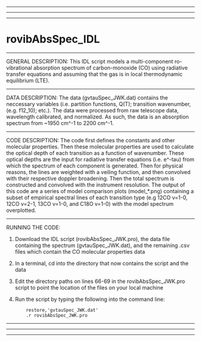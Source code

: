 ___________________________________________________________________________________________________________________________________________________________________
___________________________________________________________________________________________________________________________________________________________________
___________________________________________________________________________________________________________________________________________________________________
# rovibAbsSpec_IDL

___________________________________________________________________________________________________________________________________________________________________
GENERAL DESCRIPTION:
This IDL script models a multi-component ro-vibrational absorption spectrum of carbon-monoxide (CO) using radiative transfer equations and assuming that the gas is 
in local thermodynamic equilibrium (LTE). 

___________________________________________________________________________________________________________________________________________________________________
DATA DESCRIPTION:
The data (gvtauSpec_JWK.dat) contains the neccessary variables (i.e. partition functions, Q(T); transition wavenumber, (e.g. f12_10); etc.). The data were
processed from raw telescope data, wavelength calibrated, and normalized. As such, the data is an absorption spectrum from ~1950 cm^-1 to 2200 cm^-1. 

___________________________________________________________________________________________________________________________________________________________________
CODE DESCRIPTION:
The code first defines the constants and other molecular properties. Then these molecular properties are used to calculate the optical depth of each transition as 
a function of wavenumber. These optical depths are the input for radiative transfer equations (i.e. e^-tau) from which the spectrum of each component is generated. 
Then for physical reasons, the lines are weighted with a veiling function, and then convolved with their respective doppler broadening. Then the total spectrum is 
constructed and convolved with the instrument resolution. The output of this code are a series of model comparison plots (model_*.png) containing a subset of empirical 
spectral lines of each transition type (e.g 12CO v=1-0, 12CO v=2-1, 13CO v=1-0, and C18O v=1-0) with the model spectrum overplotted. 

___________________________________________________________________________________________________________________________________________________________________
RUNNING THE CODE:
1) Download the IDL script (rovibAbsSpec_JWK.pro), the data file containing the spectrum (gvtauSpec_JWK.dat), and the remaining .csv files which contain the CO
   molecular properties data
 
2) In a terminal, cd into the directory that now contains the script and the data

3) Edit the directory paths on lines 66-69 in the rovibAbsSpec_JWK.pro script to point the location of the files on your local machine 

4) Run the script by typing the following into the command line:

           restore,'gvtauSpec_JWK.dat'
           .r rovibAbsSpec_JWK.pro
   
___________________________________________________________________________________________________________________________________________________________________
___________________________________________________________________________________________________________________________________________________________________
___________________________________________________________________________________________________________________________________________________________________
